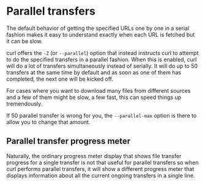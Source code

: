 # Parallel transfers

The default behavior of getting the specified URLs one by one in a serial
fashion makes it easy to understand exactly when each URL is fetched but it
can be slow.

curl offers the `-Z` (or `--parallel`) option that instead instructs curl to
attempt to do the specified transfers in a parallel fashion. When this is
enabled, curl will do a lot of transfers simultaneously instead of
serially. It will do up to 50 transfers at the same time by default and as
soon as one of them has completed, the next one will be kicked off.

For cases where you want to download many files from different sources and a
few of them might be slow, a few fast, this can speed things up tremendously.

If 50 parallel transfer is wrong for you, the `--parallel-max` option is there
to allow you to change that amount.

## Parallel transfer progress meter

Naturally, the ordinary progress meter display that shows file transfer
progress for a single transfer is not that useful for parallel transfers so
when curl performs parallel transfers, it will show a different progress meter
that displays information about all the current ongoing transfers in a single
line.
